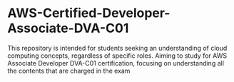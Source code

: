 # AWS-Certified-Developer-Associate-DVA-C01
This repository is intended for students seeking an understanding of cloud computing concepts, regardless of specific roles. Aiming to study for AWS Associate Developer DVA-C01 certification, focusing on understanding all the contents that are charged in the exam
